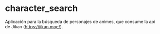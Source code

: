 # character_search
Aplicación para la búsqueda de personajes de animes, que consume la api de Jikan (https://jikan.moe/).
